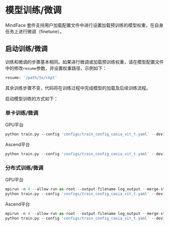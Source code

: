 # 模型训练/微调

MindFace 套件支持用户加载配置文件中进行设置加载预训练的模型权重，在自身任务上进行微调（finetune）。

## 启动训练/微调

训练和微调的步骤基本相同。如果进行微调或加载预训练权重，请在模型配置文件中的修改`resume`参数，并设置权重路径，示例如下：

```python
resume: '/path/to/ckpt'
```

其余训练步骤不变，代码将在训练过程中完成模型的加载及后续训练流程。

启动模型训练的方式如下：

### 单卡训练/微调

GPU平台

```python
python train.py --config 'configs/train_config_casia_vit_t.yaml' --device_target 'GPU'
```

Ascend平台

```python
python train.py --config 'configs/train_config_casia_vit_t.yaml' --device_target 'Ascend'
```

### 分布式训练/微调

GPU平台

```python
mpirun -n 4 --allow-run-as-root --output-filename log_output --merge-stderr-to-stdout \
python train.py --config 'configs/train_config_casia_vit_t.yaml' --device_target 'GPU'
```

Ascend平台

```python
mpirun -n 4 --allow-run-as-root --output-filename log_output --merge-stderr-to-stdout \
python train.py --config 'configs/train_config_casia_vit_t.yaml' --device_target 'Ascend'
```
